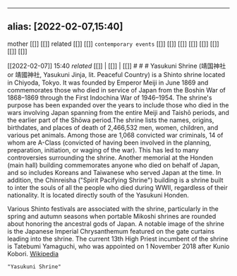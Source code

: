 
---
alias: [2022-02-07,15:40]
---
 mother [[]] [[]]
 related [[]] [[]]
 `contemporary events` [[]] [[]] [[]] [[]] [[]] [[]] [[]] [[]]

[[2022-02-07]] 15:40 _related_ [[]] | [[]] | [[]] # # #
Yasukuni Shrine (靖国神社 or 靖國神社, Yasukuni Jinja, lit. Peaceful Country) is a Shinto shrine located in Chiyoda, Tokyo. It was founded by Emperor Meiji in June 1869 and commemorates those who died in service of Japan from the Boshin War of 1868–1869 through the First Indochina War of 1946–1954. The shrine's purpose has been expanded over the years to include those who died in the wars involving Japan spanning from the entire Meiji and Taishō periods, and the earlier part of the Shōwa period.The shrine lists the names, origins, birthdates, and places of death of 2,466,532 men, women, children, and various pet animals. Among those are 1,068 convicted war criminals, 14 of whom are A-Class (convicted of having been involved in the planning, preparation, initiation, or waging of the war). This has led to many controversies surrounding the shrine. Another memorial at the Honden (main hall) building commemorates anyone who died on behalf of Japan, and so includes Koreans and Taiwanese who served Japan at the time. In addition, the Chinreisha ("Spirit Pacifying Shrine") building is a shrine built to inter the souls of all the people who died during WWII, regardless of their nationality. It is located directly south of the Yasukuni Honden.

Various Shinto festivals are associated with the shrine, particularly in the spring and autumn seasons when portable Mikoshi shrines are rounded about honoring the ancestral gods of Japan. A notable image of the shrine is the Japanese Imperial Chrysanthemum featured on the gate curtains leading into the shrine. The current 13th High Priest incumbent of the shrine is Tatebumi Yamaguchi, who was appointed on 1 November 2018 after Kunio Kobori.
[Wikipedia](https://en.wikipedia.org/wiki/Yasukuni%20Shrine)
```query
"Yasukuni Shrine"
```